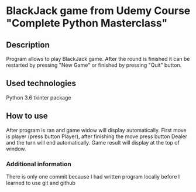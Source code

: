 # BlackJack game from Udemy Course "Complete Python Masterclass"

## Description
Program allows to play BlackJack game.  After the round is finished it can be restarted by pressing "New Game" or 
finished by pressing "Quit" button.

## Used technologies
Python 3.6
tkinter package

## How to use
After program is ran and game widow will display automatically. First move is player (press button Player), after 
finishing the move press button Dealer and the turn will end automatically. 
Game result will display at the top of window.

### Additional information
There is only one commit because I had written program locally before I learned to use git and github